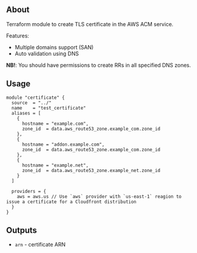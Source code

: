 ## About
Terraform module to create TLS certificate in the AWS ACM service.

Features: 
* Multiple domains support (SAN)
* Auto validation using DNS

**NB!**: You should have permissions to create RRs in all specified DNS zones.

## Usage

```hcl
module "certificate" {
  source  = "../"
  name    = "test_certificate"
  aliases = [
    { 
      hostname = "example.com", 
      zone_id  = data.aws_route53_zone.example_com.zone_id 
    },
    { 
      hostname = "addon.example.com", 
      zone_id  = data.aws_route53_zone.example_com.zone_id 
    },
    { 
      hostname = "example.net", 
      zone_id  = data.aws_route53_zone.example_net.zone_id 
    }
  ]
  
  providers = {
    aws = aws.us // Use `aws` provider with `us-east-1` reagion to issue a certificate for a Cloudfront distribution 
  }
}
```

## Outputs

* `arn` - certificate ARN

